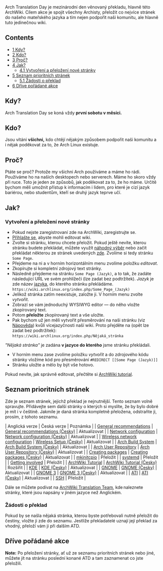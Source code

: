 Arch Translation Day je mezinárodní den věnovaný překladu, hlavně této ArchWiki. Cílem akce je spojit všechny Archisty, přeložit co nejvíce stránek do našeho mateřského jazyka a tím nejen podpořit naši komunitu, ale hlavně tuto jedinečnou wiki.

## Contents

*   [1 Kdy?](#Kdy.3F)
*   [2 Kdo?](#Kdo.3F)
*   [3 Proč?](#Pro.C4.8D.3F)
*   [4 Jak?](#Jak.3F)
    *   [4.1 Vytvoření a přeložení nové stránky](#Vytvo.C5.99en.C3.AD_a_p.C5.99elo.C5.BEen.C3.AD_nov.C3.A9_str.C3.A1nky)
*   [5 Seznam prioritních stránek](#Seznam_prioritn.C3.ADch_str.C3.A1nek)
    *   [5.1 Žádosti o překlad](#.C5.BD.C3.A1dosti_o_p.C5.99eklad)
*   [6 Dříve pořádané akce](#D.C5.99.C3.ADve_po.C5.99.C3.A1dan.C3.A9_akce)

## Kdy?

Arch Translation Day se koná vždy **první sobotu v měsíci.**

## Kdo?

Jsou vítáni **všichni,** kdo chtějí nějakým způsobem podpořit naši komunitu a i nějak poděkovat za to, že Arch Linux existuje.

## Proč?

Ptáte se proč? Protože my všichni Arch používáme a máme ho rádi. Používáme ho na našich desktopech nebo serverech. Máme ho skoro vždy při ruce. Toto je jeden ze způsobů, jak poděkovat za to, že ho máme. Určitě bychom měli umožnit přístup k informacím i lidem, pro které je cizí jazyk bariérou, nebo studentům, kteří se druhý jazyk teprve učí.

## Jak?

### Vytvoření a přeložení nové stránky

*   Pokud nejste zaregistrovaní zde na ArchWiki, zaregistrujte se.
*   [Přihlašte se](/index.php/Special:UserLogin "Special:UserLogin"), abyste mohli editovat wiki.
*   Zvolte si stránku, kterou chcete přeložit. Pokud ještě nevíte, kterou stránku budete překládat, můžete využít [náhodný výběr](/index.php/Special:Random "Special:Random") nebo začít překládat některou ze stránek uvedených [zde](#Seznam_prioritn.C3.ADch_str.C3.A1nek). Zvolíme si tedy stránku `Some Page`.
*   Přejdeme na ni a v horním horizontálním menu zvolíme položku *editovat*.
*   Zkopírujte si kompletní zdrojový text stránky.
*   Následně přejdeme na stránku `Some Page (Jazyk)`, a to tak, že zadáte následující URL ve svém prohlížeči (lze zadat bez podtržítek). *Jazyk* je zde název [jazyka](/index.php/Help:I18n#Languages "Help:I18n"), do kterého stránku překládáme. `https://wiki.archlinux.org/index.php/Some_Page_(Jazyk)` 
*   Jelikož stránka zatím neexistuje, založte ji. V horním menu zvolte *vytvořit*.
*   Zobrazí se vám jednoduchý WYSIWYG editor — do něho vložte zkopírovaný text.
*   Potom **přeložte** zkopírovaný text a vše uložte.
*   Pak bychom už jen měli vytvořit přesměrování na naši stránku (viz [Nápověda](/index.php/Help:I18n#Article_titles "Help:I18n")) kvůli vícejazyčnosti naší wiki. Proto přejděte na (opět lze zadat bez podtržítek): `https://wiki.archlinux.org/index.php/Nějaká_stránka` 

*"Nějaká stránka"* je zadána **v jazyce do kterého** jsme stránku překládali.

*   V horním menu zase zvolíme položku *vytvořit* a do zdrojového kódu stránky vložíme kód pro přesměrování `#REDIRECT [[Some Page (Jazyk)]]` 
*   Stránku uložte a mělo by být vše hotovo.

Pokud nevíte, jak správně editovat, přečtěte si [ArchWiki tutorial](/index.php/ArchWiki_Tutorial_(%C4%8Cesky) "ArchWiki Tutorial (Česky)").

## Seznam prioritních stránek

Zde je seznam stránek, jejichž překlad je nejnutnější. Tento seznam volně spravujte. Přidávejte sem další stránky o kterých si myslíte, že by bylo dobré je mít i v češtině. Jakmile je daná stránka kompletně přeložena, odstraňte ji, prosím, z tohoto seznamu.

| Anglická verze | Česká verze | Poznámka |
| [General recommendations](/index.php/General_recommendations "General recommendations") | [General recommendations (Česky)](/index.php/General_recommendations_(%C4%8Cesky) "General recommendations (Česky)") | Aktualizovat |
| [Network configuration](/index.php/Network_configuration "Network configuration") | [Network configuration (Česky)](/index.php/Network_configuration_(%C4%8Cesky) "Network configuration (Česky)") | Aktualizovat |
| [Wireless network configuration](/index.php/Wireless_network_configuration "Wireless network configuration") | [Wireless Setup (Česky)](/index.php/Wireless_Setup_(%C4%8Cesky) "Wireless Setup (Česky)") | Aktualizovat |
| [Arch Build System](/index.php/Arch_Build_System "Arch Build System") | [Arch Build System (Česky)](/index.php/Arch_Build_System_(%C4%8Cesky) "Arch Build System (Česky)") | Aktualizovat |
| [Arch User Repository](/index.php/Arch_User_Repository "Arch User Repository") | [Arch User Repository (Česky)](/index.php/Arch_User_Repository_(%C4%8Cesky) "Arch User Repository (Česky)") | Aktualizovat |
| [Creating packages](/index.php/Creating_packages "Creating packages") | [Creating packages (Česky)](/index.php/Creating_packages_(%C4%8Cesky) "Creating packages (Česky)") | Aktualizovat |
| [mkinitcpio](/index.php/Mkinitcpio "Mkinitcpio") | Přeložit |
| [systemd](/index.php/Systemd "Systemd") | Přeložit |
| [Getting involved](/index.php/Getting_involved "Getting involved") | Přeložit |
| [ArchWiki Tutorial](/index.php/ArchWiki_Tutorial "ArchWiki Tutorial") | [ArchWiki Tutorial (Česky)](/index.php/ArchWiki_Tutorial_(%C4%8Cesky) "ArchWiki Tutorial (Česky)") | Rozšířit |
| [KDE](/index.php/KDE "KDE") | [KDE (Česky)](/index.php/KDE_(%C4%8Cesky) "KDE (Česky)") | Aktualizovat |
| [GNOME](/index.php/GNOME "GNOME") | [GNOME (Česky)](/index.php/GNOME_(%C4%8Cesky) "GNOME (Česky)") | Aktualizovat |
| [GNOME 3](/index.php/GNOME_3 "GNOME 3") | [GNOME 3 (Česky)](/index.php/GNOME_3_(%C4%8Cesky) "GNOME 3 (Česky)") | Aktualizovat |
| [ATI](/index.php/ATI "ATI") | [ATI (Česky)](/index.php?title=ATI_(%C4%8Cesky)&action=edit&redlink=1 "ATI (Česky) (page does not exist)") | Aktualizovat |
| [SSH](/index.php/SSH "SSH") | Přeložit |

Dále se můžete podívat na [ArchWiki Translation Team](/index.php/ArchWiki_Translation_Team "ArchWiki Translation Team"), kde naleznete stránky, které jsou napsány v jiném jazyce než Anglickém.

### Žádosti o překlad

Pokud by se našla nějaká stránka, kterou byste potřebovali nutně přeložit do čestiny, vložte ji zde do seznamu. Jestliže překladatelé uznají její překlad za vhodný, přeloží vám ji při dalším ATD.

## Dříve pořádané akce

**Note:** Po přeložení stránky, ať už ze seznamu prioritních stránek nebo jiné, můžete jít na stránku poslední konané ATD a tam zaznamenat co jste přeložili.